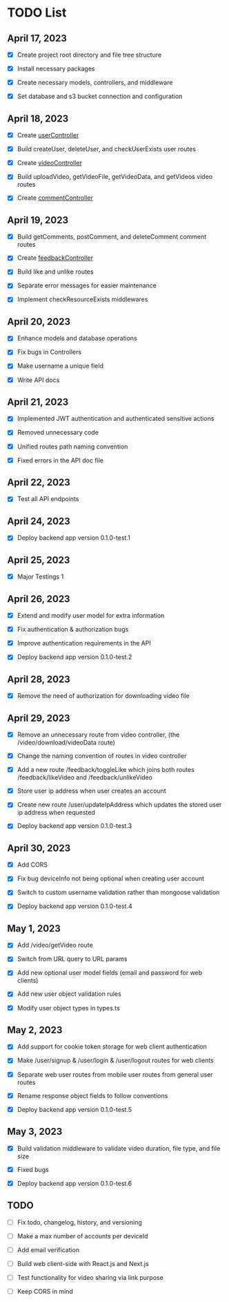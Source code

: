 # TODO List

## April 17, 2023

-   [x] Create project root directory and file tree structure

-   [x] Install necessary packages

-   [x] Create necessary models, controllers, and middleware

-   [x] Set database and s3 bucket connection and configuration

## April 18, 2023

-   [x] Create [userController](./src/controllers/userController.ts)

-   [x] Build createUser, deleteUser, and checkUserExists user routes

-   [x] Create [videoController](./src/controllers/videoController.ts)

-   [x] Build uploadVideo, getVideoFile, getVideoData, and getVideos video routes

-   [x] Create [commentController](./src/controllers/commentController.ts)

## April 19, 2023

-   [x] Build getComments, postComment, and deleteComment comment routes

-   [x] Create [feedbackController](./src/controllers/feedbackController.ts)

-   [x] Build like and unlike routes

-   [x] Separate error messages for easier maintenance

-   [x] Implement checkResourceExists middlewares

## April 20, 2023

-   [x] Enhance models and database operations

-   [x] Fix bugs in Controllers

-   [x] Make username a unique field

-   [x] Write API docs

## April 21, 2023

-   [x] Implemented JWT authentication and authenticated sensitive actions

-   [x] Removed unnecessary code

-   [x] Unified routes path naming convention

-   [x] Fixed errors in the API doc file

## April 22, 2023

-   [x] Test all API endpoints

## April 24, 2023

-   [x] Deploy backend app version 0.1.0-test.1

## April 25, 2023

-   [x] Major Testings 1

## April 26, 2023

-   [x] Extend and modify user model for extra information

-   [x] Fix authentication & authorization bugs

-   [x] Improve authentication requirements in the API

-   [x] Deploy backend app version 0.1.0-test.2

## April 28, 2023

-   [x] Remove the need of authorization for downloading video file

## April 29, 2023

-   [x] Remove an unnecessary route from video controller, (the /video/download/videoData route)

-   [x] Change the naming convention of routes in video controller

-   [x] Add a new route /feedback/toggleLike which joins both routes /feedback/likeVideo and /feedback/unlikeVideo

-   [x] Store user ip address when user creates an account

-   [x] Create new route /user/updateIpAddress which updates the stored user ip address when requested

-   [x] Deploy backend app version 0.1.0-test.3

## April 30, 2023

-   [x] Add CORS

-   [x] Fix bug deviceInfo not being optional when creating user account

-   [x] Switch to custom username validation rather than mongoose validation

-   [x] Deploy backend app version 0.1.0-test.4

## May 1, 2023

-   [x] Add /video/getVideo route

-   [x] Switch from URL query to URL params

-   [x] Add new optional user model fields (email and password for web clients)

-   [x] Add new user object validation rules

-   [x] Modify user object types in types.ts

## May 2, 2023

-   [x] Add support for cookie token storage for web client authentication

-   [x] Make /user/signup & /user/login & /user/logout routes for web clients

-   [x] Separate web user routes from mobile user routes from general user routes

-   [x] Rename response object fields to follow conventions

-   [x] Deploy backend app version 0.1.0-test.5

## May 3, 2023

-   [x] Build validation middleware to validate video duration, file type, and file size

-   [x] Fixed bugs

-   [x] Deploy backend app version 0.1.0-test.6

## TODO

-   [ ] Fix todo, changelog, history, and versioning

-   [ ] Make a max number of accounts per deviceId

-   [ ] Add email verification

-   [ ] Build web client-side with React.js and Next.js

-   [ ] Test functionality for video sharing via link purpose

-   [ ] Keep CORS in mind
